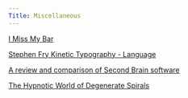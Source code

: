 ```yaml
---
Title: Miscellaneous
---
```


[I Miss My Bar](http://imissmybar.com/)

[Stephen Fry Kinetic Typography - Language](https://www.youtube.com/watch?v=J7E-aoXLZGY)

[A review and comparison of Second Brain software](https://www.notion.so/Artificial-Brain-Networked-with-linear-notebook-app-a131b468fc6f43218fb8105430304709)

[The Hypnotic World of Degenerate Spirals](https://www.dogatekin.com/blog/hypnotic-degenerate-spirals/)
